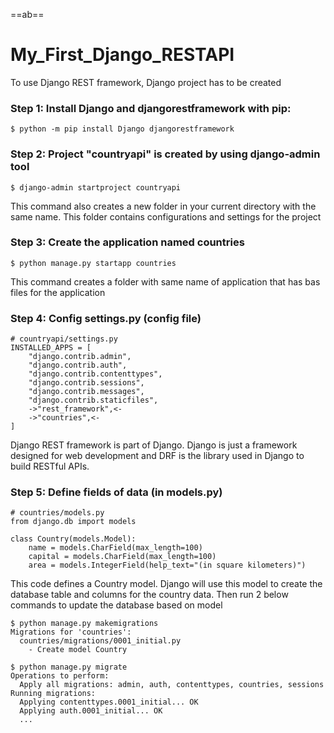 ==ab==

# My_First_Django_RESTAPI
To use Django REST framework, Django project has to be created

### Step 1: Install Django and djangorestframework with pip:

    $ python -m pip install Django djangorestframework
    
### Step 2: Project "countryapi" is created by using django-admin tool

    $ django-admin startproject countryapi
This command also creates a new folder in your current directory with the same name. This folder contains configurations and settings for the project

### Step 3: Create the application named countries
    
    $ python manage.py startapp countries
This command creates a folder with same name of application that has bas files for the application

### Step 4: Config settings.py (config file)

    # countryapi/settings.py
    INSTALLED_APPS = [
        "django.contrib.admin",
        "django.contrib.auth",
        "django.contrib.contenttypes",
        "django.contrib.sessions",
        "django.contrib.messages",
        "django.contrib.staticfiles",
        ->"rest_framework",<-
        ->"countries",<-
    ]
Django REST framework is part of Django. Django is just a framework designed for web development and DRF is the library used in Django to build RESTful APIs.

### Step 5: Define fields of data (in models.py)

    # countries/models.py
    from django.db import models

    class Country(models.Model):
        name = models.CharField(max_length=100)
        capital = models.CharField(max_length=100)
        area = models.IntegerField(help_text="(in square kilometers)")

This code defines a Country model. Django will use this model to create the database table and columns for the country data. Then run 2 below commands to update the database based on model

    $ python manage.py makemigrations
    Migrations for 'countries':
      countries/migrations/0001_initial.py
        - Create model Country

    $ python manage.py migrate
    Operations to perform:
      Apply all migrations: admin, auth, contenttypes, countries, sessions
    Running migrations:
      Applying contenttypes.0001_initial... OK
      Applying auth.0001_initial... OK
      ...


    
   

